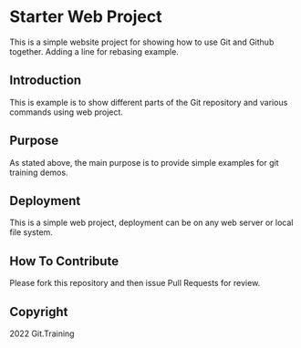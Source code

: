 # Starter Web Project

This is a simple website project for showing how to use Git and Github together. Adding a line for rebasing example.

## Introduction

This is example is to show different parts of the Git repository and various commands using web project.

## Purpose

As stated above, the main purpose is to provide simple examples for git training demos.

## Deployment

This is a simple web project, deployment can be on any web server or local file system.

## How To Contribute

Please fork this repository and then issue Pull Requests for review.

## Copyright

2022 Git.Training